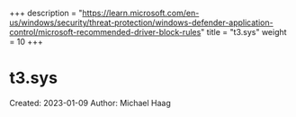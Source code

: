 +++
description = "https://learn.microsoft.com/en-us/windows/security/threat-protection/windows-defender-application-control/microsoft-recommended-driver-block-rules"
title = "t3.sys"
weight = 10
+++

# t3.sys

Created: 2023-01-09
Author: Michael Haag


